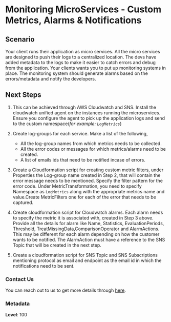 # Monitoring MicroServices - Custom Metrics, Alarms & Notifications

## Scenario

Your client runs their application as micro services. All the micro services are designed to push their logs to a centralized location. The devs have added metadata to the logs to make it easier to catch errors and debug from the application. Your clients wants you to put up monitoring systems in place. The monitoring system should generate alarms based on the errors/metadata and notify the developers.

## Next Steps

1. This can be achieved through AWS Cloudwatch and SNS. Install the cloudwatch unified agent on the instances running the microservices. Ensure you configure the agent to pick up the application logs and send to the custom namespace(_for example: `LogMetrics`_)

1. Create log-groups for each service. Make a list of the following,
   - All the log-group names from which metrics needs to be collected.
   - All the error codes or messages for which metrics/alarms need to be created.
   - A list of emails ids that need to be notified incase of errors.

1. Create a Cloudformation script for creating custom metric filters, under Properties the Log-group name created in Step 2, that will contain the error message needs to be mentioned. Specify the filter pattern for the error code. Under MetricTransformation, you need to specify Namespace as `LogMetrics` along with the appropriate metrics name and value.Create MetricFilters one for each of the error that needs to be captured.

1. Create cloudformation script for Cloudwatch alarms. Each alarm needs to specify the metric it is associated with, created in Step 3 above. Provide all the details for alarm like Name, Statistics, EvaluationPeriods, Threshold, TreatMissingData,ComparisonOperator and AlarmActions. This may be different for each alarm depending on how the customer wants to be notified. The AlarmAction must have a reference to the SNS Topic that will be created in the next step.

1. Create a cloudformation script for SNS Topic and SNS Subscriptions mentioning protocol as email and endpoint as the email id in which the notifications need to be sent.

### Contact Us

You can reach out to us to get more details through [here](https://youtube.com/c/valaxytechnologies/about).

### Metadata

**Level**: 100
